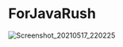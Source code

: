 # ForJavaRush

![Screenshot_20210517_220225](https://user-images.githubusercontent.com/67800458/118542443-ad293d00-b75b-11eb-9c48-df2dd0173a97.png)
